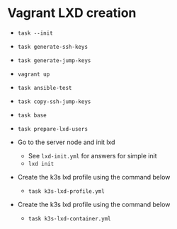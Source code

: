 # Vagrant LXD creation

* `task --init`
* `task generate-ssh-keys`
* `task generate-jump-keys`
* `vagrant up`
* `task ansible-test`
* `task copy-ssh-jump-keys`
* `task base`
* `task prepare-lxd-users`
* Go to the server node and init lxd

    * See `lxd-init.yml` for answers for simple init
    * `lxd init`

* Create the k3s lxd profile using the command below
    * `task k3s-lxd-profile.yml`

* Create the k3s lxd profile using the command below
    * `task k3s-lxd-container.yml`
